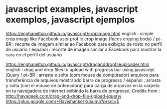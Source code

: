 # javascript examples, javascript exemplos, javascript ejemplos

https://enghamilton.github.io/javascript/cropimage.html
english : simple crop image like Facebook user profile crop image (faces croping body) /
pt-BR : recorte de imagem similar ao Facebook para exibição de rosto no perfil do usuário /
español : recorte de imagen similar a Facebook para mostrar la cara en el perfil del usuario

https://enghamilton.github.io/javascript/draganddropfileuploader.html
english : drag and drop files to upload with progress bar using javascript jQuery /
pt-BR : arraste e solte (com mouse de computador) arquivos para transferência de arquivos mostrando barra de progresso /
español : arrasta y solta (con el mouse de ordenadora) para carga de arquivos en la carpeta en tu navegadora de internet
exibindo la barra de progresso.
Credits from : http://hayageek.com/drag-and-drop-file-upload-jquery/  https://plus.google.com/+RavishankerKusuma?prsrc=5
